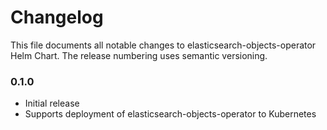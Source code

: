 # Changelog

This file documents all notable changes to elasticsearch-objects-operator Helm Chart. The release numbering uses semantic versioning.

### 0.1.0

- Initial release
- Supports deployment of elasticsearch-objects-operator to Kubernetes